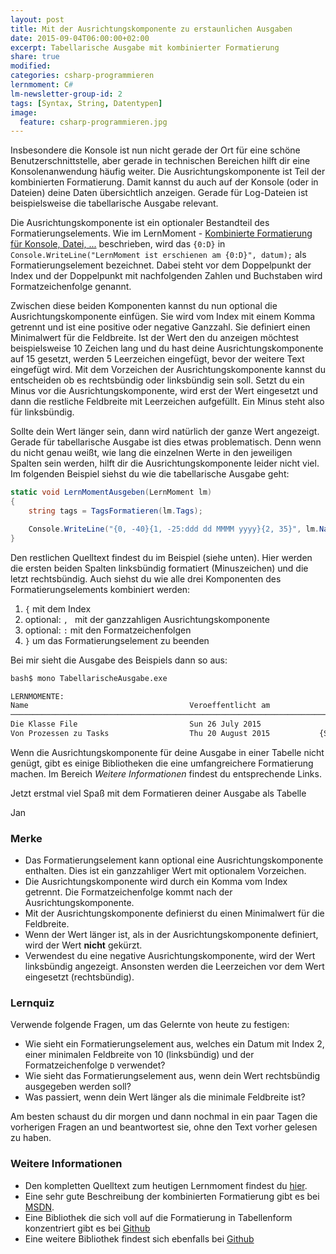 ```yaml
---
layout: post
title: Mit der Ausrichtungskomponente zu erstaunlichen Ausgaben
date: 2015-09-04T06:00:00+02:00
excerpt: Tabellarische Ausgabe mit kombinierter Formatierung
share: true
modified:
categories: csharp-programmieren
lernmoment: C#
lm-newsletter-group-id: 2
tags: [Syntax, String, Datentypen]
image:
  feature: csharp-programmieren.jpg
---
```


Insbesondere die Konsole ist nun nicht gerade der Ort für eine schöne Benutzerschnittstelle, aber gerade in technischen Bereichen hilft dir eine Konsolenanwendung häufig weiter. Die Ausrichtungskomponente ist Teil der kombinierten Formatierung. Damit kannst du auch auf der Konsole (oder in Dateien) deine Daten übersichtlich anzeigen. Gerade für Log-Dateien ist beispielsweise die tabellarische Ausgabe relevant.

Die Ausrichtungskomponente ist ein optionaler Bestandteil des Formatierungselements. Wie im LernMoment - [Kombinierte Formatierung für Konsole, Datei, ...](http://www.lernmoment.de/csharp-programmieren/kombinierte-formatierung-fuer-konsole-datei/) beschrieben, wird das `{0:D}` in `Console.WriteLine("LernMoment ist erschienen am {0:D}", datum);` als Formatierungselement bezeichnet. Dabei steht vor dem Doppelpunkt der Index und der Doppelpunkt mit nachfolgenden Zahlen und Buchstaben wird Formatzeichenfolge genannt.

Zwischen diese beiden Komponenten kannst du nun optional die Ausrichtungskomponente einfügen. Sie wird vom Index mit einem Komma getrennt und ist eine positive oder negative Ganzzahl. Sie definiert einen Minimalwert für die Feldbreite. Ist der Wert den du anzeigen möchtest beispielsweise 10 Zeichen lang und du hast deine Ausrichtungskomponente auf 15 gesetzt, werden 5 Leerzeichen eingefügt, bevor der weitere Text eingefügt wird. Mit dem Vorzeichen der Ausrichtungskomponente kannst du entscheiden ob es rechtsbündig oder linksbündig sein soll. Setzt du ein Minus vor die Ausrichtungskomponente, wird erst der Wert eingesetzt und dann die restliche Feldbreite mit Leerzeichen aufgefüllt. Ein Minus steht also für linksbündig.

Sollte dein Wert länger sein, dann wird natürlich der ganze Wert angezeigt. Gerade für tabellarische Ausgabe ist dies etwas problematisch. Denn wenn du nicht genau weißt, wie lang die einzelnen Werte in den jeweiligen Spalten sein werden, hilft dir die Ausrichtungskomponente leider nicht viel. Im folgenden Beispiel siehst du wie die tabellarische Ausgabe geht:

```cs
static void LernMomentAusgeben(LernMoment lm)
{
	string tags = TagsFormatieren(lm.Tags);

	Console.WriteLine("{0, -40}{1, -25:ddd dd MMMM yyyy}{2, 35}", lm.Name, lm.VeroeffentlichtAm, tags);
}
```

Den restlichen Quelltext findest du im Beispiel (siehe unten). Hier werden die ersten beiden Spalten linksbündig formatiert (Minuszeichen) und die letzt rechtsbündig. Auch siehst du wie alle drei Komponenten des Formatierungselements kombiniert werden:

1.	`{` mit dem Index
2.	optional: `, ` mit der ganzzahligen Ausrichtungskomponente
3.	optional: `:` mit den Formatzeichenfolgen
4.	`}` um das Formatierungselement zu beenden

Bei mir sieht die Ausgabe des Beispiels dann so aus:

```sh
bash$ mono TabellarischeAusgabe.exe 

LERNMOMENTE:
Name                                    Veroeffentlicht am                                      Tags
────────────────────────────────────────────────────────────────────────────────────────────────────
Die Klasse File                         Sun 26 July 2015                              {Syntax, File}
Von Prozessen zu Tasks                  Thu 20 August 2015           {Syntax, TPL, Parallelisierung}
```

Wenn die Ausrichtungskomponente für deine Ausgabe in einer Tabelle nicht genügt, gibt es einige Bibliotheken die eine umfangreichere Formatierung machen. Im Bereich *Weitere Informationen* findest du entsprechende Links.

Jetzt erstmal viel Spaß mit dem Formatieren deiner Ausgabe als Tabelle

Jan


### Merke

-	Das Formatierungselement kann optional eine Ausrichtungskomponente enthalten. Dies ist ein ganzzahliger Wert mit optionalem Vorzeichen.
-	Die Ausrichtungskomponente wird durch ein Komma vom Index getrennt. Die Formatzeichenfolge kommt nach der Ausrichtungskomponente.
-	Mit der Ausrichtungskomponente definierst du einen Minimalwert für die Feldbreite.
-	Wenn der Wert länger ist, als in der Ausrichtungskomponente definiert, wird der Wert **nicht** gekürzt.
-	Verwendest du eine negative Ausrichtungskomponente, wird der Wert linksbündig angezeigt. Ansonsten werden die Leerzeichen vor dem Wert eingesetzt (rechtsbündig).

### Lernquiz 

Verwende folgende Fragen, um das Gelernte von heute zu festigen:

-	Wie sieht ein Formatierungselement aus, welches ein Datum mit Index 2, einer minimalen Feldbreite von 10 (linksbündig) und der Formatzeichenfolge `D` verwendet?
-	Wie sieht das Formatierungselement aus, wenn dein Wert rechtsbündig ausgegeben werden soll?
-	Was passiert, wenn dein Wert länger als die minimale Feldbreite ist?

Am besten schaust du dir morgen und dann nochmal in ein paar Tagen die vorherigen Fragen an und beantwortest sie, ohne den Text vorher gelesen zu haben.

### Weitere Informationen

-	Den kompletten Quelltext zum heutigen Lernmoment findest du [hier](https://github.com/LernMoment/csharp/tree/master/KombinierteFormatierung).
-	Eine sehr gute Beschreibung der kombinierten Formatierung gibt es bei [MSDN](https://msdn.microsoft.com/de-de/library/txafckwd(v=vs.110).aspx).
-	Eine Bibliothek die sich voll auf die Formatierung in Tabellenform konzentriert gibt es bei [Github](https://github.com/khalidabuhakmeh/ConsoleTables)
-	Eine weitere Bibliothek findest sich ebenfalls bei [Github](https://github.com/superlogical/TableParser)
